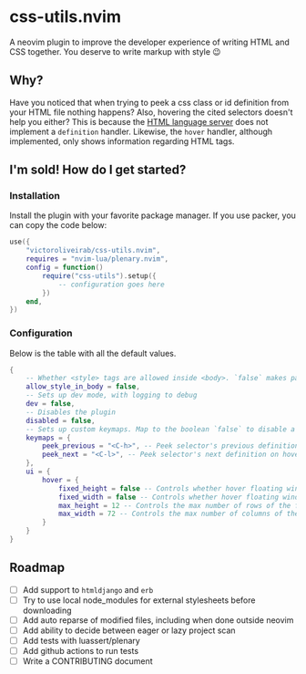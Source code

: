 # css-utils.nvim

A neovim plugin to improve the developer experience of writing HTML and CSS together. You deserve to write markup with style 😉

## Why?

Have you noticed that when trying to peek a css class or id definition from your HTML file nothing happens? Also, hovering the cited selectors doesn't help you either?
This is because the [HTML language server](https://github.com/microsoft/vscode-html-languageservice) does not implement a `definition` handler.
Likewise, the `hover` handler, although implemented, only shows information regarding HTML tags.

## I'm sold! How do I get started?

### Installation

Install the plugin with your favorite package manager. If you use packer, you can copy the code below:

```lua
use({
    "victoroliveirab/css-utils.nvim",
    requires = "nvim-lua/plenary.nvim",
    config = function()
        require("css-utils").setup({
            -- configuration goes here
        })
    end,
}) 
```

### Configuration
Below is the table with all the default values.

```lua
{
    -- Whether <style> tags are allowed inside <body>. `false` makes parsing html bail when <body> is found, which should increase performance.
    allow_style_in_body = false,
    -- Sets up dev mode, with logging to debug
    dev = false,
    -- Disables the plugin
    disabled = false,
    -- Sets up custom keymaps. Map to the boolean `false` to disable a keymap
    keymaps = {
        peek_previous = "<C-h>", -- Peek selector's previous definition on hover
        peek_next = "<C-l>", -- Peek selector's next definition on hover
    },
    ui = {
        hover = {
            fixed_height = false -- Controls whether hover floating window changes height when cycling through options
            fixed_width = false -- Controls whether hover floating window changes width when cycling through options
            max_height = 12 -- Controls the max number of rows of the floating window. Larger chunks of text will be scrollable
            max_width = 72 -- Controls the max number of columns of the floating window. Larger chunks of text will be scrollable
        }
    }
}
```

## Roadmap
- [ ] Add support to `htmldjango` and `erb`
- [ ] Try to use local node_modules for external stylesheets before downloading
- [ ] Add auto reparse of modified files, including when done outside neovim
- [ ] Add ability to decide between eager or lazy project scan
- [ ] Add tests with luassert/plenary
- [ ] Add github actions to run tests
- [ ] Write a CONTRIBUTING document
